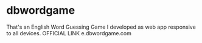 # dbwordgame
That's an English Word Guessing Game I developed as web app responsive to all devices.
OFFICIAL LINK e.dbwordgame.com
